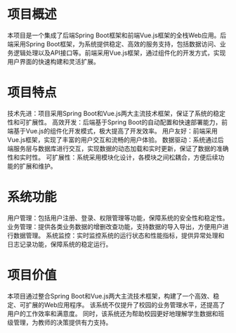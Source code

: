 # 项目概述

本项目是一个集成了后端Spring Boot框架和前端Vue.js框架的全栈Web应用。后端采用Spring Boot框架，为系统提供稳定、高效的服务支持，包括数据访问、业务逻辑处理以及API接口等。前端采用Vue.js框架，通过组件化的开发方式，实现用户界面的快速构建和灵活扩展。

# 项目特点

技术先进：项目采用Spring Boot和Vue.js两大主流技术框架，保证了系统的稳定性和可扩展性。
高效开发：后端基于Spring Boot的自动配置和快速部署能力，前端基于Vue.js的组件化开发模式，极大提高了开发效率。
用户友好：前端采用Vue.js框架，实现了丰富的用户交互和流畅的用户体验。
数据驱动：系统通过后端服务层与数据库进行交互，实现数据的动态加载和实时更新，保证了数据的准确性和实时性。
可扩展性：系统采用模块化设计，各模块之间松耦合，方便后续功能的扩展和维护。

# 系统功能

用户管理：包括用户注册、登录、权限管理等功能，保障系统的安全性和稳定性。
业务管理：提供各类业务数据的增删改查功能，支持数据的导入导出，方便用户进行数据管理。
系统监控：实时监控系统的运行状态和性能指标，提供异常处理和日志记录功能，保障系统的稳定运行。

# 项目价值
本项目通过整合Spring Boot和Vue.js两大主流技术框架，构建了一个高效、稳定、可扩展的Web应用程序。
该系统不仅提升了校园的业务管理水平，还提高了用户的工作效率和满意度。
同时，该系统还为帮助校园更好地理解学生数据和班级管理，为教师的决策提供有力支持。

